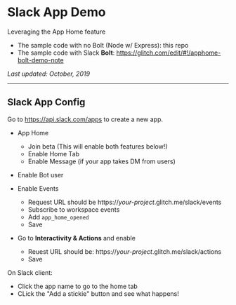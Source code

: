 # Slack App Demo 
Leveraging the App Home feature

- The sample code with no Bolt (Node w/ Express): this repo
- The sample code with Slack **Bolt**: https://glitch.com/edit/#!/apphome-bolt-demo-note


_Last updated: October, 2019_

---

## Slack App Config

Go to https://api.slack.com/apps to create a new app. 

- App Home
  - Join beta (This will enable both features below!)
  - Enable Home Tab
  - Enable Message (if your app takes DM from users)
  
- Enable Bot user

- Enable Events
  - Request URL should be https://*your-project*.glitch.me/slack/events
  - Subscribe to workspace events
  - Add `app_home_opened`
  - Save
  
- Go to **Interactivity & Actions** and enable
  - Reuest URL should be: https://*your-project*.glitch.me/slack/actions
  - Save
  
  
On Slack client:
  - Click the app name to go to the home tab
  - CLick the "Add a stickie" button and see what happens!
  